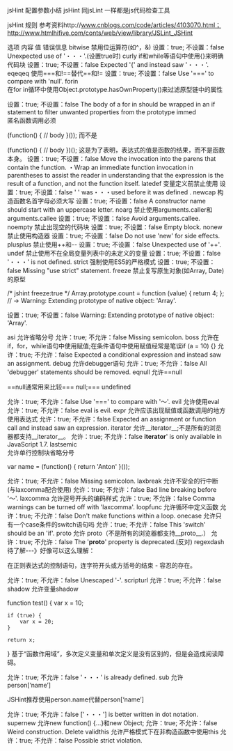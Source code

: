 jsHint 配置参数小结
jsHint 同jsLint 一样都是js代码检查工具

jsHint 规则 参考资料http://www.cnblogs.com/code/articles/4103070.html；http://www.htmlhifive.com/conts/web/view/library/JSLint_JSHint

 

选项	 内容	 值	错误信息
bitwise	 禁用位运算符(如^，&)	  设置：true; 不设置：false	 Unexpected use of '・・・'.(设置true时)
curly	 if和while等语句中使用{}来明确代码块	  设置：true; 不设置：false	 Expected '{' and instead saw '・・・'.
eqeqeq	 使用===和!==替代==和!=	  设置：true; 不设置：false	 Use '===' to compare with 'null'.
 forin	
 在for in循环中使用Object.prototype.hasOwnProperty()来过滤原型链中的属性

 

  设置：true; 不设置：false 	 The body of a for in should be wrapped in an if statement to filter unwanted properties from the prototype
 immed	
匿名函数调用必须

(function() {
   // body 
}());
而不是

(function() {
   // body
})();
这是为了表明，表达式的值是函数的结果，而不是函数本身。
设置：true; 不设置：false 
 	Move the invocation into the parens that contain the function. ・Wrap an immediate function invocation in parentheses to assist the reader in understanding that the expression is the result of a function, and not the function itself. 
 latedef	 变量定义前禁止使用	 设置：true; 不设置：false	 ' ' was・・・used before it was defined .
 newcap	 构造函数名首字母必须大写	 设置：true; 不设置：false	 A constructor name should start with an uppercase letter.
 noarg	 禁止使用arguments.caller和arguments.callee	 设置：true; 不设置：false	 Avoid arguments.callee.
 noempty	 禁止出现空的代码块	 设置：true; 不设置：false	 Empty block.
 nonew	 禁止使用构造器	 设置：true; 不设置：false	 Do not use 'new' for side effects.
 plusplus	 禁止使用++和--	 设置：true; 不设置：false	 Unexpected use of '++'.
 undef	 禁止使用不在全局变量列表中的未定义的变量	 设置：true; 不设置：false	'・・・' is not defined.
 strict	 强制使用ES5的严格模式 	 设置：true; 不设置：false	 Missing "use strict" statement.
 freeze	
 禁止复写原生对象(如Array, Date)的原型

 

/* jshint freeze:true */
Array.prototype.count = function (value) { return 4; };
// -> Warning: Extending prototype of native object: 'Array'.
 

 设置：true; 不设置：false 	 Warning: Extending prototype of native object: 'Array'.
 	 	 	 
 	 	 	 
 	 	 	 
 	 	 	 
 	 	 	 
 asi	 允许省略分号	 允许：true; 不允许：false	 Missing semicolon.
 boss	 允许在if，for，while语句中使用赋值;在条件语句中使用赋值经常是笔误if (a = 10) {}	 允许：true; 不允许：false	 Expected a conditional expression and instead saw an assignment.
 debug	 允许debugger语句	 允许：true; 不允许：false	 All 'debugger' statements should be removed.
 eqnull	
 允许==null

==null通常用来比较=== null;=== undefined

 允许：true; 不允许：false	Use '===' to compare with '～'. 
 evil	 允许使用eval	 允许：true; 不允许：false	 eval is evil.
 expr	 允许应该出现赋值或函数调用的地方使用表达式	 允许：true; 不允许：false	 Expected an assignment or function call and instead saw an expression.
 iterator	 允许__iterator__;不是所有的浏览器都支持__iterator__。	 允许：true; 不允许：false	 __iterator__' is only available in JavaScript 1.7.
 lastsemic	
 允许单行控制块省略分号

 

var name = (function() { return 'Anton' }());
 

 

 允许：true; 不允许：false	Missing semicolon. 
 laxbreak	 允许不安全的行中断(与laxcomma配合使用)	 允许：true; 不允许：false	 Bad line breaking before '～'.
 laxcomma	 允许逗号开头的编码样式	 允许：true; 不允许：false	 Comma warnings can be turned off with 'laxcomma'.
 loopfunc	 允许循环中定义函数	 允许：true; 不允许：false	 Don't make functions within a loop.
 onecase	 允许只有一个case条件的switch语句吗	 允许：true; 不允许：false	 This 'switch' should be an 'if'.
 proto	 允许 proto（不是所有的浏览器都支持__proto__.）	 允许：true; 不允许：false	 The '__proto__' property is deprecated.(反对)
 regexdash	
 待了解---》好像可以这么理解：

在正则表达式的控制语句，连字符开头或方括号的结束 - 容忍的存在。

 允许：true; 不允许：false	 Unescaped '-'.
 scripturl	 	 允许：true; 不允许：false	 
 shadow	
 允许变量shadow

 

function test() {
    var x = 10;

    if (true) {
        var x = 20;
    }

    return x;
}
基于“函数作用域”，多次定义变量和单次定义是没有区别的，但是会造成阅读障碍。
 

 允许：true; 不允许：false	'・・・' is already defined. 
sub	
 允许person[‘name’]

JSHint推荐使用person.name代替person[‘name’]

 允许：true; 不允许：false	 ['・・・'] is better written in dot notation.
 supernew	 允许new function() {…}和new Object;	 允许：true; 不允许：false	 Weird construction. Delete
 validthis	 允许严格模式下在非构造函数中使用this	 允许：true; 不允许：false	 Possible strict violation.
 	 	 	 
 	 	 	 
 	 	 	 

